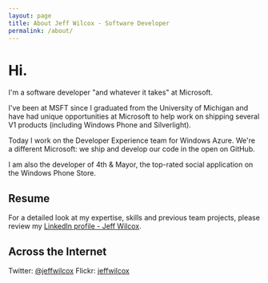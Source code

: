 ```yaml
---
layout: page
title: About Jeff Wilcox - Software Developer
permalink: /about/
---
```

# Hi.

I'm a software developer "and whatever it takes" at Microsoft.

I've been at MSFT since I graduated from the University of Michigan and have had unique opportunities at Microsoft to help work on shipping several V1 products (including Windows Phone and Silverlight).

Today I work on the Developer Experience team for Windows Azure. We're a different Microsoft: we ship and develop our code in the open on GitHub.

I am also the developer of 4th &amp; Mayor, the top-rated social application on the Windows Phone Store.

## Resume

For a detailed look at my expertise, skills and previous team projects, please review my [LinkedIn profile - 
Jeff Wilcox](linkedin.com/in/jeffreywilcox).

## Across the Internet

Twitter: [@jeffwilcox](https://twitter.com/jeffwilcox)
Flickr: [jeffwilcox](http://www.flickr.com/photos/jeffwilcox)
